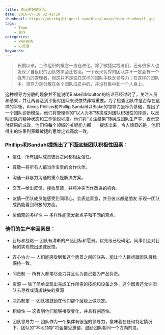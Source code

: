 ```yaml
---
title: 练出更好的团队
date: 2016-07-10 02:41:10
thumbnail: https://obrxbqjbi.qnssl.com/blog/image/team-thumbnail.jpg
tags:
	- Team
	- 合作
categories:
	- 经验感悟
	- 心灵港
keywords:
---
```

>长期以来，工作组织的概念一直在进化。除了敏捷实践者们，还有很多人也发现了自组织的团队效率会比较高。一个表现优秀的团队并不一定会有一个强有力的管理者，但这并不是说在这样的团队中缺乏领导力；在这样的团队中，领导力是分散在各个团队成员中的，并没有集中到一个人身上。
<!--more-->

这种领导力分散的现象并不能说明Blake和Moulton的结论已经过时了，关注人员和结果，并让两者达到平衡对团队来说依然非常重要。为了检查团队中是否存在这样的平衡，Alexis Phillips和Phillip Sandahl以Blake的领导力坐标为基础，提出了一个团队诊断模型。他们将管理侧的“以人为本”转换成对团队积极性的评测，以反映团队的精神状态和工作愉悦程度。他们将“关注结果”转换成团队生产率，表示交付结果的成效。他们将每个领域的关键能力都一一提炼出来，令人惊奇的是，他们得出的结果列表跟敏捷的思维定式高度一致。

### Phillips和Sandahl提炼出了下面这些团队积极性因素：

- 信任—所有团队成员彼此之间都相互信任。

- 尊敬—将所有人都当作宝贵的合作伙伴。

- 沟通—非暴力沟通的重点是解决方案。

- 交互—给出反馈，接收反馈，并将冲突当作改进的机会。

- 友情—团队成员能感受到同理心，会表达善意，并且彼此都是朋友
乐观—团队成员能看到积极的方面。

- 价值观的多样性 — 多样性能激发新点子和不同的观点。

### 他们的生产率因素是：

- 目标和战略— 团队有清晰的产品目标和愿景。优先级已经确定。同事们会对目标的实现做出迅速反馈。

- 齐心协力 — 人们能感受到和这个愿景之间的联系，能让个人目标跟团队目标保持一致。

- 问责制 — 所有人都竭尽全力并且认为自己要为产品负责。

- 资源 — 除了简单呈现出完成工作所需的技能和设备之外，这个因素还允许团队去寻找或请求缺失的资源

- 决策制定 — 团队被鼓励在他们那个层级上做决定。

- 积极性 — 这表明他们能够接受变化，并且有创造性。

- 团队领导力 — 团队作为一个集体有很强的领导力，意味着在任何特定情况下，团队的“本地领导”将会接受邀请，鼓励团队朝同一个方向前进。